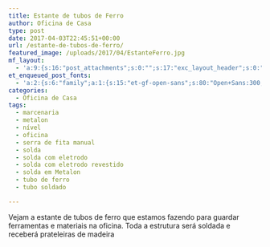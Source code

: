 ```yaml
---
title: Estante de tubos de Ferro
author: Oficina de Casa
type: post
date: 2017-04-03T22:45:51+00:00
url: /estante-de-tubos-de-ferro/
featured_image: /uploads/2017/04/EstanteFerro.jpg
mf_layout:
  - 'a:9:{s:16:"post_attachments";s:0:"";s:17:"exc_layout_header";s:0:"";s:17:"exc_layout_slider";s:0:"";s:23:"exc_layout_revslider_id";s:0:"";s:32:"exc_layout_header_sidebar_status";s:0:"";s:25:"exc_layout_header_sidebar";s:23:"home-page-right-sidebar";s:20:"exc_layout_structure";s:10:"full-width";s:23:"exc_layout_left_sidebar";s:23:"home-page-right-sidebar";s:24:"exc_layout_right_sidebar";s:23:"home-page-right-sidebar";}'
et_enqueued_post_fonts:
  - 'a:2:{s:6:"family";a:1:{s:15:"et-gf-open-sans";s:80:"Open+Sans:300,300italic,regular,italic,600,600italic,700,700italic,800,800italic";}s:6:"subset";a:2:{i:0;s:5:"latin";i:1;s:9:"latin-ext";}}'
categories:
  - Oficina de Casa
tags:
  - marcenaria
  - metalon
  - nível
  - oficina
  - serra de fita manual
  - solda
  - solda com eletrodo
  - solda com eletrodo revestido
  - solda em Metalon
  - tubo de ferro
  - tubo soldado

---
```

Vejam a estante de tubos de ferro que estamos fazendo para guardar ferramentas e materiais na oficina. Toda a estrutura será soldada e receberá prateleiras de madeira